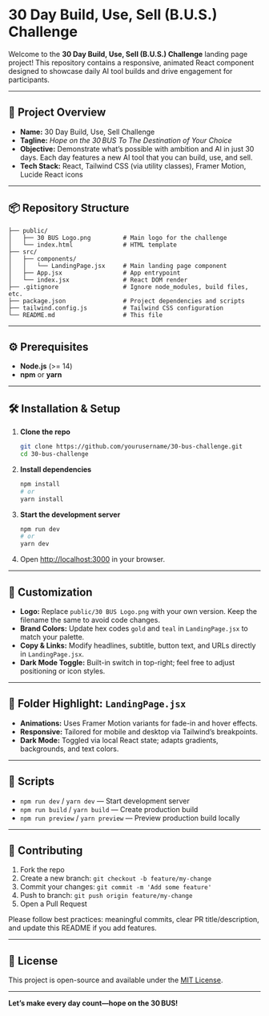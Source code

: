 # 30 Day Build, Use, Sell (B.U.S.) Challenge

Welcome to the **30 Day Build, Use, Sell (B.U.S.) Challenge** landing page project! This repository contains a responsive, animated React component designed to showcase daily AI tool builds and drive engagement for participants.

---

## 🚀 Project Overview

- **Name:** 30 Day Build, Use, Sell Challenge
- **Tagline:** *Hope on the 30 BUS To The Destination of Your Choice*  
- **Objective:** Demonstrate what’s possible with ambition and AI in just 30 days. Each day features a new AI tool that you can build, use, and sell.
- **Tech Stack:** React, Tailwind CSS (via utility classes), Framer Motion, Lucide React icons

---

## 📦 Repository Structure

```plaintext
├── public/
│   ├── 30 BUS Logo.png         # Main logo for the challenge
│   └── index.html              # HTML template
├── src/
│   ├── components/
│   │   └── LandingPage.jsx     # Main landing page component
│   ├── App.jsx                 # App entrypoint
│   └── index.jsx               # React DOM render
├── .gitignore                  # Ignore node_modules, build files, etc.
├── package.json                # Project dependencies and scripts
├── tailwind.config.js          # Tailwind CSS configuration
└── README.md                   # This file
```

---

## ⚙️ Prerequisites

- **Node.js** (>= 14)
- **npm** or **yarn**

---

## 🛠 Installation & Setup

1. **Clone the repo**
   ```bash
   git clone https://github.com/yourusername/30-bus-challenge.git
   cd 30-bus-challenge
   ```
2. **Install dependencies**
   ```bash
   npm install
   # or
   yarn install
   ```
3. **Start the development server**
   ```bash
   npm run dev
   # or
   yarn dev
   ```
4. Open [http://localhost:3000](http://localhost:3000) in your browser.

---

## 🎨 Customization

- **Logo:** Replace `public/30 BUS Logo.png` with your own version. Keep the filename the same to avoid code changes.
- **Brand Colors:** Update hex codes `gold` and `teal` in `LandingPage.jsx` to match your palette.
- **Copy & Links:** Modify headlines, subtitle, button text, and URLs directly in `LandingPage.jsx`.
- **Dark Mode Toggle:** Built-in switch in top-right; feel free to adjust positioning or icon styles.

---

## 📂 Folder Highlight: `LandingPage.jsx`

- **Animations:** Uses Framer Motion variants for fade-in and hover effects.
- **Responsive:** Tailored for mobile and desktop via Tailwind’s breakpoints.
- **Dark Mode:** Toggled via local React state; adapts gradients, backgrounds, and text colors.

---

## 📜 Scripts

- `npm run dev` / `yarn dev` — Start development server
- `npm run build` / `yarn build` — Create production build
- `npm run preview` / `yarn preview` — Preview production build locally

---

## 🤝 Contributing

1. Fork the repo
2. Create a new branch: `git checkout -b feature/my-change`
3. Commit your changes: `git commit -m 'Add some feature'`
4. Push to branch: `git push origin feature/my-change`
5. Open a Pull Request

Please follow best practices: meaningful commits, clear PR title/description, and update this README if you add features.

---

## 📄 License

This project is open-source and available under the [MIT License](LICENSE).

---

**Let’s make every day count—hope on the 30 BUS!**
